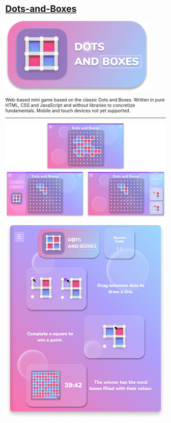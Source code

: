 # [Dots-and-Boxes](https://michaeltr7.github.io/Dots-and-Boxes/)

[<img src="./Preview Images/Logo Banner.png" width = "450">](https://michaeltr7.github.io/Dots-and-Boxes/)

Web-based mini game based on the classic Dots and Boxes. Written in pure HTML, CSS and JavaScript and without libraries to concretize fundamentals. Mobile and touch devices not yet supported.


<hr>

[<img src="./Preview Images/Dots and Boxes Game Preview.png" width = "1000">](https://michaeltr7.github.io/Dots-and-Boxes/)

[<img src="./Preview Images/How To Play Page.png" width = "1000">](https://michaeltr7.github.io/Dots-and-Boxes/)
